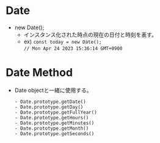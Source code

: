 # Date
- new Date();
    - インスタンス化された時点の現在の日付と時刻を表す。
    - ex) ```const today = new Date();```  
      ```// Mon Apr 24 2023 15:36:14 GMT+0900```

# Date Method
- Date objectと一緒に使用する。

      - Date.prototype.getDate() 
      - Date.prototype.getDay()
      - Date.prototype.getFullYear()
      - Date.prototype.getHours()
      - Date.prototype.getMinutes()
      - Date.prototype.getMonth()
      - Date.prototype.getSeconds()

